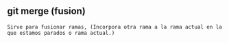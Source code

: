 ## git merge (fusion)

    Sirve para fusionar ramas, (Incorpora otra rama a la rama actual en la que estamos parados o rama actual.)